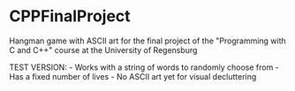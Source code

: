 # CPPFinalProject
Hangman game with ASCII art for the final project of the "Programming with C and C++" course at the University of Regensburg

TEST VERSION:
    - Works with a string of words to randomly choose from
    - Has a fixed number of lives
    - No ASCII art yet for visual decluttering